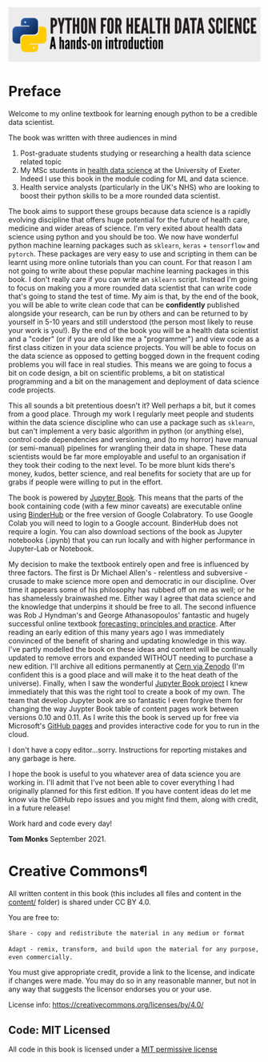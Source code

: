 ![title image](imgs/logo_v1.png)

# Preface

Welcome to my online textbook for learning enough python to be a credible data scientist. 

The book was written with three audiences in mind

1. Post-graduate students studying or researching a health data science related topic
2. My MSc students in [health data science](https://www.exeter.ac.uk/postgraduate/courses/medicine/healthdatasciencemsc/) at the University of Exeter.  Indeed I use this book in the module coding for ML and data science.
3. Health service analysts (particularly in the UK's NHS) who are looking to boost their python skills to be a more rounded data scientist.

The book aims to support these groups because data science is a rapidly evolving discipline that offers huge potential for the future of health care, medicine and wider areas of science. I'm very exited about health data science using python and you should be too. We now have wonderful python machine learning packages such as `sklearn`, `keras` + `tensorflow` and `pytorch`. These packages are very easy to use and scripting in them can be learnt using more online tutorials than you can count. For that reason I am not going to write about these popular machine learning packages in this book. I don't really care if you can write an `sklearn` script. Instead I'm going to focus on making you a more rounded data scientist that can write code that's going to stand the test of time. My aim is that, by the end of the book, you will be able to write clean code that can be **confidently** published alongside your research, can be run by others and can be returned to by yourself in 5-10 years and still understood (the person most likely to reuse your work is you!). By the end of the book you will be a health data scientist and a "coder" (or if you are old like me a "programmer") and view code as a first class citizen in your data science projects. You will be able to focus on the data science as opposed to getting bogged down in the frequent coding problems you will face in real studies. This means we are going to focus a bit on code design, a bit on scientific problems, a bit on statistical programming and a bit on the management and deployment of data science code projects.  

This all sounds a bit pretentious doesn't it?  Well perhaps a bit, but it comes from a good place. Through my work I regularly meet people and students within the data science discipline who can use a package such as `sklearn`, but can't implement a very basic algorithm in python (or anything else), control code dependencies and versioning, and (to my horror) have manual (or semi-manual) pipelines for wrangling their data in shape. These data scientists would be far more employable and useful to an organisation if they took their coding to the next level.  To be more blunt kids there's money, kudos, better science, and real benefits for society that are up for grabs if people were willing to put in the effort. 

The book is powered by [Jupyter Book](https://jupyterbook.org/intro.html). This means that the parts of the book containing code (with a few minor caveats) are executable online using [BinderHub](https://binderhub.readthedocs.io/en/latest/index.html#) or the free version of Google Colabratory.  To use Google Colab you will need to login to a Google account.  BinderHub does not require a login.  You can also download sections of the book as Jupyter notebooks (.ipynb) that you can run locally and with higher performance in Jupyter-Lab or Notebook.

My decision to make the textbook entirely open and free is influenced by three factors. The first is Dr Michael Allen's - relentless and subversive - crusade to make science more open and democratic in our discipline. Over time it appears some of his philosophy has rubbed off on me as well; or he has shamelessly brainwashed me. Either way I agree that data science and the knowledge that underpins it should be free to all. The second influence was Rob J Hyndman's and George Athanasopoulos' fantastic and hugely successful online textbook [forecasting: principles and practice](https://otexts.com/fpp3/). After reading an early edition of this many years ago I was immediately convinced of the benefit of sharing and updating knowledge in this way. I've partly modelled the book on these ideas and content will be continually updated to remove errors and expanded WITHOUT needing to purchase a new edition. I'll archive all editions permanently at [Cern via Zenodo](https://zenodo.org/) (I'm confident this is a good place and will make it to the heat death of the universe). Finally, when I saw the wonderful [Jupyter Book project](https://jupyterbook.org/intro.html) I knew immediately that this was the right tool to create a book of my own. The team that develop Jupyter book are so fantastic I even forgive them for changing the way Juypter Book table of content pages work between versions 0.10 and 0.11. As I write this the book is served up for free via Microsoft's [GitHub pages](https://pages.github.com/) and provides interactive code for you to run in the cloud.

I don't have a copy editor...sorry.  Instructions for reporting mistakes and any garbage is here.

I hope the book is useful to you whatever area of data science you are working in.  I'll admit that I've not been able to cover everything I had originally planned for this first edition.  If you have content ideas do let me know via the GitHub repo issues and you might find them, along with credit, in a future release!

Work hard and code every day!

**Tom Monks**
September 2021.


# Creative Commons¶

All written content in this book (this includes all files and content in the [content/](https://github.com/health-data-science-OR/coding-for-ml/tree/main/content) folder) is shared under CC BY 4.0.

You are free to:

    Share - copy and redistribute the material in any medium or format

    Adapt - remix, transform, and build upon the material for any purpose, even commercially.

You must give appropriate credit, provide a link to the license, and indicate if changes were made. You may do so in any reasonable manner, but not in any way that suggests the licensor endorses you or your use.

License info: https://creativecommons.org/licenses/by/4.0/

## Code: MIT Licensed

All code in this book is licensed under a [MIT permissive license](https://github.com/health-data-science-OR/coding-for-ml/blob/main/LICENSE)